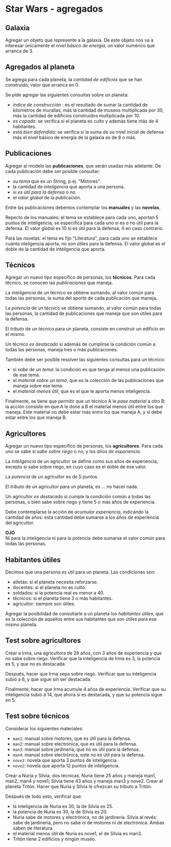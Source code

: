 # Star Wars - agregados

## Galaxia

Agregar un objeto que represente a la galaxia. De este objeto nos va a interesar únicamente el _nivel básico de energía_, un valor numérico que arranca de 3.


## Agregados al planeta

Se agrega para cada planeta, la _cantidad de edificios_ que se han construido, valor que arranca en 0.

Se pide agregar las siguientes consultas sobre un planeta:
- _indice de construcción_ : es el resultado de sumar la cantidad de kilómetros de murallas, más la cantidad de museos multiplicada por 30, más la cantidad de edificios construidos multiplicada por 10.
- _es copado_: se verifica si el planeta es culto y además tiene más de 4 habitantes.
- _está bien defendido_: se verifica si la suma de su nivel inicial de defensa más el nivel básico de energía de la galaxia es de 8 o más.


## Publicaciones

Agregar al modelo las **publicaciones**, que serán usadas más adelante. De cada publicación debe ser posible consultar:
- su _tema_ que es un String, p.ej. "Motores".
- la cantidad de _inteligencia_ que aporta a una persona.
- si _es útil para la defensa_ o no.
- el _valor global_ de la publicación.

Entre las publicaciones debemos contemplar los **manuales** y las **novelas**.

Repecto de los manuales: el tema se establece para cada uno, aportan 5 puntos de inteligencia, se especifica para cada uno si es o no útil para la defensa. El valor global es 10 si es útil para la defensa, 4 en caso contrario.

Para las novelas: el tema es fijo "Literatura", para cada uno se establece cuánta nteligencia aporta, no son útiles para la defensa. El valor global es el doble de la cantidad de inteligencia que aporta.


## Técnicos

Agregar un nuevo tipo específico de personas, los **técnicos**. 
Para cada técnico, se conocen las _publicaciones_ que maneja. 

La _inteligencia_ de un técnico se obtiene sumando, al valor común para todas las personas, la suma del aporte de cada publicación que maneja.

La _potencia_ de un técnico se obtiene sumando, al valor común para todas las personas, la cantidad de publicaciones que maneja que son útiles para la defensa.

El _tributo_ de un técnico para un planeta, consiste en construir un edificio en el mismo.

Un técnico _es destacado_ si además de cumplirse la condición común a todas las personas, maneja tres o más publicaciones.

También debe ser posible resolver las siguientes consultas para un técnico:
- si _sabe de un tema_: la condición es que tenga al menos una publicación de ese tema.
- el _material sobre un tema_, que es la colección de las publicaciones que maneja sobre ese tema.
- el _material menos útil_, que es el que le aporta menos inteligencia.

Finalmente, se tiene que permitir que un técnico A le _pase material_ a otro B: la acción consiste en que A le done a B el material menos útil entre los que maneja. Este material no debe estar más entre los que maneja A, y sí debe estar entre los que maneja B.


## Agricultores

Agregar un nuevo tipo específico de personas, los **agricultores**.  Para cada uno se sabe si _sabe sobre riego_ o no, y los _años de experiencia_.

La _inteligencia_ de un agricultor se define como sus años de experiencia, excepto si sabe sobre riego, en cuyo caso es el doble de ese valor.

La _potencia_ de un agricultor es de 5 puntos.

El _tributo_ de un agricultor para un planeta, es ... no hacer nada.

Un agricultor _es destacado_ si cumple la condición común a todas las personas, o bien sabe sobre riego y tiene 5 o más años de experiencia.

Debe contemplarse la acción de _acumular experiencia_, indicando la cantidad de años: esta cantidad debe sumarse a los años de experiencia del agricultor.

**OJO**  
Ni para la inteligencia ni para la potencia debe sumarse el valor común para todas las personas.

## Habitantes útiles

Decimos que una persona _es útil_ para un planeta. Las condiciones son:
- atletas: si el planeta necesita reforzarse.
- docentes: si el planeta no es culto.
- soldados: si la potencia real es menor a 40.
- técnicos: si el planeta tiene 3 o más habitantes.
- agricultor: siempre son útiles.

Agregar la posibilidad de consultarle a un planeta los _habitantes útiles_, que es la colección de aquellos entre sus habitantes que son útiles para ese mismo planeta.


## Test sobre agricultores
Crear a Irma, una agricultora de 28 años, con 3 años de experiencia y que no sabe sobre riego.
Verificar que la inteligencia de Irma es 3, la potencia es 5, y que no es destacada.

Después, hacer que Irma sepa sobre riego.
Verificar que su inteligencia subió a 6, y que sigue sin ser destacada.

Finalmente, hacer que Irma acumule 4 años de experiencia.
Verificar que su inteligencia subió a 14, que ahora sí es destacada, y que su potencia sigue en 5.


## Test sobre técnicos
Considerar los siguientes materiales:
- `man1`: manual sobre motores, que es útil para la defensa.
- `man2`: manual sobre electrónica, que es útil para la defensa.
- `man3`: manual sobre jardinería, que no es útil para la defensa.
- `man4`: manual sobre electrónica, este no es útil para la defensa.
- `nove1`: novela que aporta 3 puntos de inteligencia.
- `nove2`: novela que aporta 12 puntos de inteligencia.

Crear a Nuria y Silvia, dos técnicas. Nuria tiene 25 años y maneja man1, man2, man4 y nove1; Silvia tiene 43 años y maneja man3 y nove2.
Crear al planeta Tritón.
Hacer que Nuria y Silvia le ofrezcan su tributo a Tritón.

Después de todo esto, verificar que:
- la inteligencia de Nuria es 30, la de Silvia es 25.
- la potencia de Nuria es 30, la de Silvia es 20.
- Nuria sabe de motores y electrónica, no de jardinería. Silvia al revés: sabe de jardinería, pero no sabe ni de motores ni de electrónica. Ambas saben de literatura.
- el material menos útil de Nuria es nove1, el de Silvia es man3.
- Tritón tiene 2 edificios y ningún museo.

